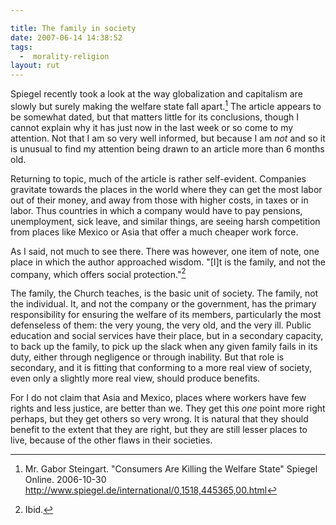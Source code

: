 ```yaml
---

title: The family in society
date: 2007-06-14 14:38:52
tags:
  -  morality-religion
layout: rut
---
```


Spiegel recently took a look at the way globalization and capitalism are slowly but surely making the welfare state fall apart.[^spiegel1]  The article appears to be somewhat dated, but that matters little for its conclusions, though I cannot explain why it has just now in the last week or so come to my attention.  Not that I am so very well informed, but because I am *not* and so it is unusual to find my attention being drawn to an article more than 6 months old.  

Returning to topic, much of the article is rather self-evident.  Companies gravitate towards the places in the world where they can get the most labor out of their money, and away from those with higher costs, in taxes or in labor.  Thus countries in which a company would have to pay pensions, unemployment, sick leave, and similar things, are seeing harsh competition from places like Mexico or Asia that offer a much cheaper work force.  

As I said, not much to see there.  There was however, one item of note, one place in which the author approached wisdom.  "[I]t is the family, and not the company, which offers social protection."[^spiegel2]

The family, the Church teaches, is the basic unit of society.  The family, not the individual.  It, and not the company or the government, has the primary responsibility for ensuring the welfare of its members, particularly the most defenseless of them: the very young, the very old, and the very ill.  Public education and social services have their place, but in a secondary capacity, to back up the family, to pick up the slack when any given family fails in its duty, either through negligence or through inability.  But that role is secondary, and it is fitting that conforming to a more real view of society, even only a slightly more real view, should produce benefits.   

For I do not claim that Asia and Mexico, places where workers have few rights and less justice, are better than we.  They get this *one* point more right perhaps, but they get others so very wrong.  It is natural that they should benefit to the extent that they are right, but they are still lesser places to live, because of the other flaws in their societies.  

[^spiegel1]:  Mr. Gabor Steingart.  "Consumers Are Killing the Welfare State" Spiegel Online.  2006-10-30 <http://www.spiegel.de/international/0,1518,445365,00.html>
[^spiegel2]:  Ibid. 

